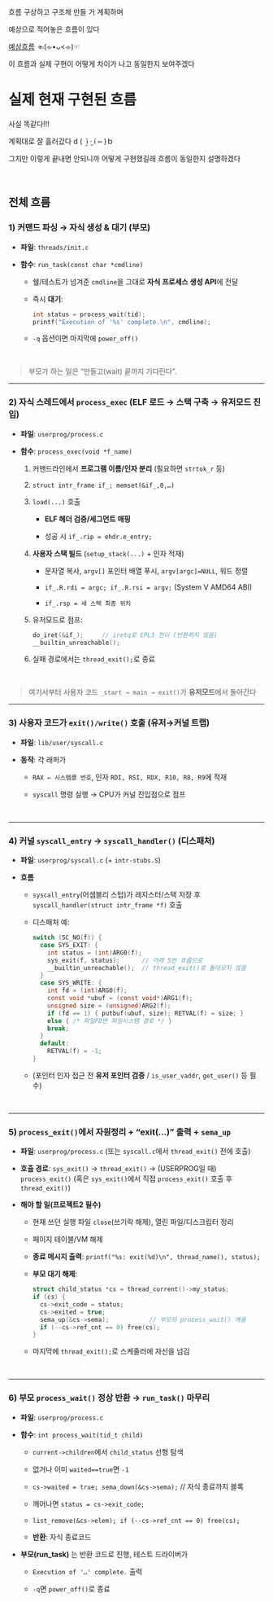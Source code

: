 흐름 구상하고 구조체 만들 거 계획하며

예상으로 적어놓은 흐름이 있다

[예상흐름](TIL_0912+++.md) ☜(⌯•ᴗ<⌯)☜
 
이 흐름과 실제 구현이 어떻게 차이가 나고 동일한지 보여주겠다

# 실제 현재 구현된 흐름

사실 똑같다!!!

계획대로 잘 흘러갔다 d ( ܸܸ ì ·̫ í ⑅ )ｂ

그치만 이렇게 끝내면 안되니까 어떻게 구현했길래 흐름이 동일한지 설명하겠다

<br>

## 전체 흐름


### 1) 커맨드 파싱 → 자식 생성 & 대기 (부모)

- **파일**: `threads/init.c`

- **함수**: `run_task(const char *cmdline)`

  - 쉘/테스트가 넘겨준 `cmdline`을 그대로 **자식 프로세스 생성 API**에 전달

  - 즉시 **대기**:

    ```c
    int status = process_wait(tid);
    printf("Execution of '%s' complete.\n", cmdline);
    ```
  - `-q` 옵션이면 마지막에 `power_off()`

<br>

> 부모가 하는 일은 “만들고(wait) 끝까지 기다린다”.

---

### 2) 자식 스레드에서 `process_exec` (ELF 로드 → 스택 구축 → 유저모드 진입)

- **파일**: `userprog/process.c`

- **함수**: `process_exec(void *f_name)`

  1. 커맨드라인에서 **프로그램 이름/인자 분리** (필요하면 `strtok_r` 등)

  2. `struct intr_frame if_; memset(&if_,0,…)`

  3. `load(...)` 호출

     - **ELF 헤더 검증/세그먼트 매핑**

     - 성공 시 `if_.rip = ehdr.e_entry;`

  4. **사용자 스택 빌드** (`setup_stack(...)` + 인자 적재)

     - 문자열 복사, `argv[]` 포인터 배열 푸시, `argv[argc]=NULL`, 워드 정렬

     - `if_.R.rdi = argc; if_.R.rsi = argv;`  (System V AMD64 ABI)

     - `if_.rsp = 새 스택 최종 위치`

  5. 유저모드로 점프:

     ```c
     do_iret(&if_);     // iretq로 CPL3 전이 (반환하지 않음)
     __builtin_unreachable();
     ```

  6. 실패 경로에서는 `thread_exit();`로 종료

<br>

> 여기서부터 사용자 코드 `_start → main → exit()`가 **유저모드**에서 돌아간다

---

### 3) 사용자 코드가 `exit()/write()` 호출 (유저→커널 트랩)

- **파일**: `lib/user/syscall.c`

- **동작**: 각 래퍼가

  - `RAX ← 시스템콜 번호`, 인자 `RDI, RSI, RDX, R10, R8, R9`에 적재

  - `syscall` 명령 실행 → CPU가 커널 진입점으로 점프

<br>

---

### 4) 커널 `syscall_entry` → `syscall_handler()` (디스패처)

- **파일**: `userprog/syscall.c` (+ `intr-stubs.S`)

- **흐름**

  - `syscall_entry`(어셈블리 스텁)가 레지스터/스택 저장 후 `syscall_handler(struct intr_frame *f)` 호출

  - 디스패처 예:

    ```c
    switch (SC_NO(f)) {
      case SYS_EXIT: {
        int status = (int)ARG0(f);
        sys_exit(f, status);      // 아래 5번 흐름으로
        __builtin_unreachable();  // thread_exit()로 돌아오지 않음
      }
      case SYS_WRITE: {
        int fd = (int)ARG0(f);
        const void *ubuf = (const void*)ARG1(f);
        unsigned size = (unsigned)ARG2(f);
        if (fd == 1) { putbuf(ubuf, size); RETVAL(f) = size; }
        else { /* 파일FD면 파일시스템 경로 */ }
        break;
      }
      default:
        RETVAL(f) = -1;
    }
    ```
  - (포인터 인자 접근 전 **유저 포인터 검증** / `is_user_vaddr`, `get_user()` 등 필수)

<br>

---

### 5) `process_exit()`에서 자원정리 + “exit(...)” 출력 + `sema_up`

- **파일**: `userprog/process.c` (또는 `syscall.c`에서 `thread_exit()` 전에 호출)

- **호출 경로**: `sys_exit()` → `thread_exit()` → (USERPROG일 때) `process_exit()`
  (혹은 `sys_exit()`에서 직접 `process_exit()` 호출 후 `thread_exit()`)

- **해야 할 일(프로젝트2 필수)**

  - 현재 쓰던 실행 파일 `close`(쓰기락 해제), 열린 파일/디스크립터 정리

  - 페이지 테이블/VM 해제

  - **종료 메시지 출력**: `printf("%s: exit(%d)\n", thread_name(), status);`

  - **부모 대기 해제**:

    ```c
    struct child_status *cs = thread_current()->my_status;
    if (cs) {
      cs->exit_code = status;
      cs->exited = true;
      sema_up(&cs->sema);           // 부모의 process_wait() 깨움
      if (--cs->ref_cnt == 0) free(cs);
    }
    ```
  - 마지막에 `thread_exit();`로 스케줄러에 자신을 넘김

<br>

---

### 6) 부모 `process_wait()` 정상 반환 → `run_task()` 마무리

- **파일**: `userprog/process.c`

- **함수**: `int process_wait(tid_t child)`

  - `current->children`에서 `child_status` 선형 탐색

  - 없거나 이미 `waited==true`면 `-1`

  - `cs->waited = true; sema_down(&cs->sema);`  // 자식 종료까지 블록

  - 깨어나면 `status = cs->exit_code;`

  - `list_remove(&cs->elem); if (--cs->ref_cnt == 0) free(cs);`

  - **반환**: 자식 종료코드

- **부모(run_task)** 는 반환 코드로 진행, 테스트 드라이버가

  - `Execution of '…' complete.` 출력

  - `-q`면 `power_off()`로 종료
